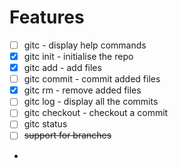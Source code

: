 # Features
- [ ] gitc - display help commands
- [x] gitc init - initialise the repo
- [x] gitc add - add files
- [ ] gitc commit - commit added files
- [x] gitc rm - remove added files
- [ ] gitc log - display all the commits
- [ ] gitc checkout - checkout a commit
- [ ] gitc status
- [ ] ~~support for branches~~
- 